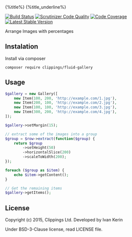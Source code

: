 {%title%}
{%title_underline%}

[![Build Status](https://travis-ci.org/{%repository_name%}.png?branch=master)](https://travis-ci.org/clippings/fluid-gallery)
[![Scrutinizer Code Quality](https://scrutinizer-ci.com/g/{%repository_name%}/badges/quality-score.png)](https://scrutinizer-ci.com/g/clippings/fluid-gallery/)
[![Code Coverage](https://scrutinizer-ci.com/g/{%repository_name%}/badges/coverage.png)](https://scrutinizer-ci.com/g/clippings/fluid-gallery/)
[![Latest Stable Version](https://poser.pugx.org/{%repository_name%}/v/stable.png)](https://packagist.org/packages/clippings/fluid-gallery)

Arrange Images with percentages

Instalation
-----------

Install via composer

```
composer require clippings/fluid-gallery
```

Usage
-----

```php
$gallery = new Gallery([
    new Item(100, 200, 'http://example.com/1.jpg'),
    new Item(200, 100, 'http://example.com/2.jpg'),
    new Item(100, 100, 'http://example.com/3.jpg'),
    new Item(300, 200, 'http://example.com/4.jpg'),
]);

$gallery->setMargin(15);

// extract some of the images into a group
$group = $row->extract(function($group) {
    return $group
        ->setHeight(50)
        ->horizontalSlice(200)
        ->scaleToWidth(200);
});

foreach ($group as $item) {
    echo $item->getContent();
}

// Get the remaining items
$gallery->getItems();
```

License
-------

Copyright (c) 2015, Clippings Ltd. Developed by Ivan Kerin

Under BSD-3-Clause license, read LICENSE file.
